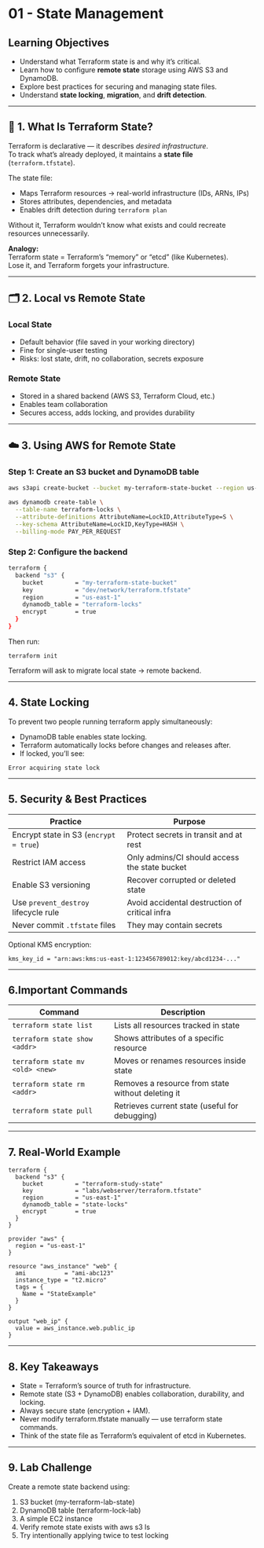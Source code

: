 # 01 - State Management

## Learning Objectives
- Understand what Terraform state is and why it’s critical.
- Learn how to configure **remote state** storage using AWS S3 and DynamoDB.
- Explore best practices for securing and managing state files.
- Understand **state locking**, **migration**, and **drift detection**.

---

## 🧩 1. What Is Terraform State?

Terraform is declarative — it describes *desired infrastructure*.  
To track what’s already deployed, it maintains a **state file** (`terraform.tfstate`).

The state file:
- Maps Terraform resources → real-world infrastructure (IDs, ARNs, IPs)
- Stores attributes, dependencies, and metadata
- Enables drift detection during `terraform plan`

Without it, Terraform wouldn’t know what exists and could recreate resources unnecessarily.

**Analogy:**  
Terraform state = Terraform’s “memory” or “etcd” (like Kubernetes).  
Lose it, and Terraform forgets your infrastructure.

---

## 🗂️ 2. Local vs Remote State

### Local State
- Default behavior (file saved in your working directory)
- Fine for single-user testing
- Risks: lost state, drift, no collaboration, secrets exposure

### Remote State
- Stored in a shared backend (AWS S3, Terraform Cloud, etc.)
- Enables team collaboration
- Secures access, adds locking, and provides durability

---

## ☁️ 3. Using AWS for Remote State

### Step 1: Create an S3 bucket and DynamoDB table

```bash
aws s3api create-bucket --bucket my-terraform-state-bucket --region us-east-1

aws dynamodb create-table \
  --table-name terraform-locks \
  --attribute-definitions AttributeName=LockID,AttributeType=S \
  --key-schema AttributeName=LockID,KeyType=HASH \
  --billing-mode PAY_PER_REQUEST
```

### Step 2: Configure the backend
```bash
terraform {
  backend "s3" {
    bucket         = "my-terraform-state-bucket"
    key            = "dev/network/terraform.tfstate"
    region         = "us-east-1"
    dynamodb_table = "terraform-locks"
    encrypt        = true
  }
}
```
Then run: 
```
terraform init
```
Terraform will ask to migrate local state → remote backend.

---

## 4. State Locking

To prevent two people running terraform apply simultaneously:

- DynamoDB table enables state locking.
- Terraform automatically locks before changes and releases after.
- If locked, you’ll see:

```
Error acquiring state lock
```
---

## 5. Security & Best Practices

| Practice                               | Purpose                                        |
| -------------------------------------- | ---------------------------------------------- |
| Encrypt state in S3 (`encrypt = true`) | Protect secrets in transit and at rest         |
| Restrict IAM access                    | Only admins/CI should access the state bucket  |
| Enable S3 versioning                   | Recover corrupted or deleted state             |
| Use `prevent_destroy` lifecycle rule   | Avoid accidental destruction of critical infra |
| Never commit `.tfstate` files          | They may contain secrets                       |

Optional KMS encryption:
```
kms_key_id = "arn:aws:kms:us-east-1:123456789012:key/abcd1234-..."
```
---

## 6.Important Commands

| Command                          | Description                                       |
| -------------------------------- | ------------------------------------------------- |
| `terraform state list`           | Lists all resources tracked in state              |
| `terraform state show <addr>`    | Shows attributes of a specific resource           |
| `terraform state mv <old> <new>` | Moves or renames resources inside state           |
| `terraform state rm <addr>`      | Removes a resource from state without deleting it |
| `terraform state pull`           | Retrieves current state (useful for debugging)    |

---

## 7. Real-World Example

```
terraform {
  backend "s3" {
    bucket         = "terraform-study-state"
    key            = "labs/webserver/terraform.tfstate"
    region         = "us-east-1"
    dynamodb_table = "state-locks"
    encrypt        = true
  }
}

provider "aws" {
  region = "us-east-1"
}

resource "aws_instance" "web" {
  ami           = "ami-abc123"
  instance_type = "t2.micro"
  tags = {
    Name = "StateExample"
  }
}

output "web_ip" {
  value = aws_instance.web.public_ip
}

```
---

## 8. Key Takeaways
- State = Terraform’s source of truth for infrastructure.
- Remote state (S3 + DynamoDB) enables collaboration, durability, and locking.
- Always secure state (encryption + IAM).
- Never modify terraform.tfstate manually — use terraform state commands.
- Think of the state file as Terraform’s equivalent of etcd in Kubernetes.

---

## 9. Lab Challenge
Create a remote state backend using:
1. S3 bucket (my-terraform-lab-state)
2. DynamoDB table (terraform-lock-lab)
3. A simple EC2 instance
4. Verify remote state exists with aws s3 ls
5. Try intentionally applying twice to test locking    












